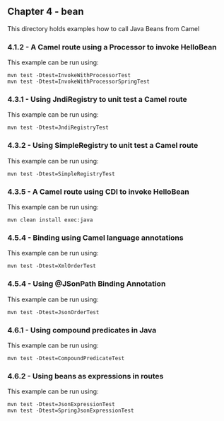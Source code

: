 Chapter 4 - bean
----------------

This directory holds examples how to call Java Beans from Camel

### 4.1.2 - A Camel route using a Processor to invoke HelloBean

This example can be run using:

    mvn test -Dtest=InvokeWithProcessorTest
    mvn test -Dtest=InvokeWithProcessorSpringTest

### 4.3.1 - Using JndiRegistry to unit test a Camel route

This example can be run using:

    mvn test -Dtest=JndiRegistryTest

### 4.3.2 - Using SimpleRegistry to unit test a Camel route

This example can be run using:

    mvn test -Dtest=SimpleRegistryTest

### 4.3.5 - A Camel route using CDI to invoke HelloBean

This example can be run using:

    mvn clean install exec:java

### 4.5.4 - Binding using Camel language annotations

This example can be run using:

    mvn test -Dtest=XmlOrderTest

### 4.5.4 - Using @JSonPath Binding Annotation

This example can be run using:

    mvn test -Dtest=JsonOrderTest

### 4.6.1 - Using compound predicates in Java

This example can be run using:

    mvn test -Dtest=CompoundPredicateTest

### 4.6.2 - Using beans as expressions in routes

This example can be run using:

    mvn test -Dtest=JsonExpressionTest
    mvn test -Dtest=SpringJsonExpressionTest

